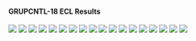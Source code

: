 #### GRUPCNTL-18 ECL Results

![](ECL/GRUPCNTL-18-Field_Production_Comparison_Plot.png)
![](ECL/GRUPCNTL-18-Field_Sales_Gas_Production_Comparison_Plot.png)
![](ECL/GRUPCNTL-18-Group_INJE_Gas_Injection_Comparison_Plot.png)
![](ECL/GRUPCNTL-18-Group_PROD_Production_Comparison_Plot.png)
![](ECL/GRUPCNTL-18-Well_INJ1_Gas_Injection_Comparison_Plot.png)
![](ECL/GRUPCNTL-18-Well_INJ2_Gas_Injection_Comparison_Plot.png)
![](ECL/GRUPCNTL-18-Well_PROD1_Pressure_Comparison_Plot.png)
![](ECL/GRUPCNTL-18-Well_PROD1_Production_and_Mode_of_Control_Plot.png)
![](ECL/GRUPCNTL-18-Well_PROD1_Production_Performance.png)
![](ECL/GRUPCNTL-18-Well_PROD2_Pressure_Comparison_Plot.png)
![](ECL/GRUPCNTL-18-Well_PROD2_Production_and_Mode_of_Control_Plot.png)
![](ECL/GRUPCNTL-18-Well_PROD2_Production_Performance.png)
![](ECL/GRUPCNTL-18-Well_PROD3_Pressure_Comparison_Plot.png)
![](ECL/GRUPCNTL-18-Well_PROD3_Production_and_Mode_of_Control_Plot.png)
![](ECL/GRUPCNTL-18-Well_PROD3_Production_Performance.png)
![](ECL/GRUPCNTL-18-Well_PROD4_Pressure_Comparison_Plot.png)
![](ECL/GRUPCNTL-18-Well_PROD4_Production_and_Mode_of_Control_Plot.png)
![](ECL/GRUPCNTL-18-Well_PROD4_Production_Performance.png)
